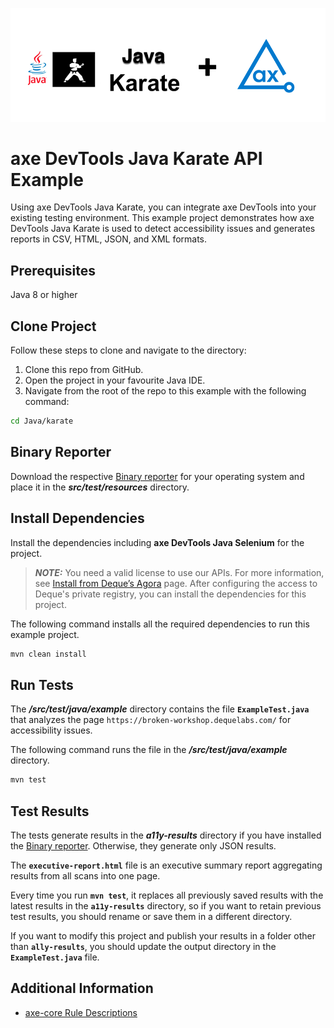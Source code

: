 ![logo](./docs/logo-java-karate.png)

# axe DevTools Java Karate API Example

Using axe DevTools Java Karate, you can integrate axe DevTools into your existing testing environment. This example project demonstrates how axe DevTools Java Karate is used to detect accessibility issues and generates reports in CSV, HTML, JSON, and XML formats.

## Prerequisites

Java 8 or higher

## Clone Project

Follow these steps to clone and navigate to the directory:

1. Clone this repo from GitHub.
2. Open the project in your favourite Java IDE.
3. Navigate from the root of the repo to this example with the following command:

```sh
cd Java/karate
```

## Binary Reporter

Download the respective [Binary reporter](https://docs.deque.com/devtools-html/4.0.0/en/downloads#binary-reporter) for your operating system and place it in the **_src/test/resources_** directory.

## Install Dependencies

Install the dependencies including **axe DevTools Java Selenium** for the project.

> **_NOTE:_**
> You need a valid license to use our APIs. For more information, see [Install from Deque’s Agora](https://docs.deque.com/devtools-html/4.0.0/en/java-install-agora) page. After configuring the access to Deque's private registry, you can install the dependencies for this project.

The following command installs all the required dependencies to run this example project.

```sh
mvn clean install
```

## Run Tests

The **_/src/test/java/example_** directory contains the file **`ExampleTest.java`** that analyzes the page `https://broken-workshop.dequelabs.com/` for accessibility issues.

The following command runs the file in the **_/src/test/java/example_** directory.

```sh
mvn test
```

## Test Results

The tests generate results in the **_a11y-results_** directory if you have installed the [Binary reporter](https://docs.deque.com/devtools-html/4.0.0/en/downloads#binary-reporter). Otherwise, they generate only JSON results.

The **`executive-report.html`** file is an executive summary report aggregating results from all scans into one page.

Every time you run **`mvn test`**, it replaces all previously saved results with the latest results in the **`a11y-results`** directory, so if you want to retain previous test results, you should rename or save them in a different directory.

If you want to modify this project and publish your results in a folder other than **`ally-results`**, you should update the output directory in the **`ExampleTest.java`** file.

## Additional Information

- [axe-core Rule Descriptions](https://github.com/dequelabs/axe-core/blob/master/doc/rule-descriptions.md)